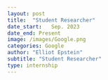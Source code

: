 ```yaml
---
layout: post
title:  "Student Researcher"
date_start:   Sep. 2023
date_end: Present
image: /images/Google.png
categories: Google
author: "Elliot Epstein"
subtitle: "Student Researcher"
type: internship
---
```

